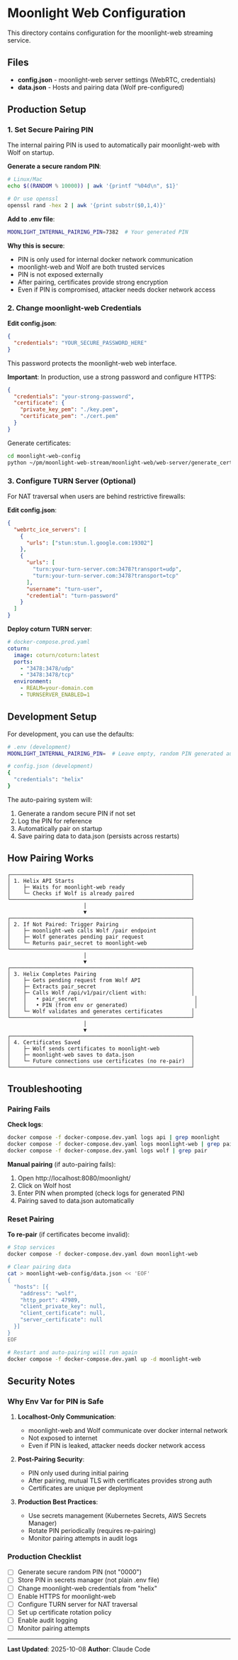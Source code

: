 # Moonlight Web Configuration

This directory contains configuration for the moonlight-web streaming service.

## Files

- **config.json** - moonlight-web server settings (WebRTC, credentials)
- **data.json** - Hosts and pairing data (Wolf pre-configured)

## Production Setup

### 1. Set Secure Pairing PIN

The internal pairing PIN is used to automatically pair moonlight-web with Wolf on startup.

**Generate a secure random PIN**:
```bash
# Linux/Mac
echo $((RANDOM % 10000)) | awk '{printf "%04d\n", $1}'

# Or use openssl
openssl rand -hex 2 | awk '{print substr($0,1,4)}'
```

**Add to .env file**:
```bash
MOONLIGHT_INTERNAL_PAIRING_PIN=7382  # Your generated PIN
```

**Why this is secure**:
- PIN is only used for internal docker network communication
- moonlight-web and Wolf are both trusted services
- PIN is not exposed externally
- After pairing, certificates provide strong encryption
- Even if PIN is compromised, attacker needs docker network access

### 2. Change moonlight-web Credentials

**Edit config.json**:
```json
{
  "credentials": "YOUR_SECURE_PASSWORD_HERE"
}
```

This password protects the moonlight-web web interface.

**Important**: In production, use a strong password and configure HTTPS:

```json
{
  "credentials": "your-strong-password",
  "certificate": {
    "private_key_pem": "./key.pem",
    "certificate_pem": "./cert.pem"
  }
}
```

Generate certificates:
```bash
cd moonlight-web-config
python ~/pm/moonlight-web-stream/moonlight-web/web-server/generate_certificate.py
```

### 3. Configure TURN Server (Optional)

For NAT traversal when users are behind restrictive firewalls:

**Edit config.json**:
```json
{
  "webrtc_ice_servers": [
    {
      "urls": ["stun:stun.l.google.com:19302"]
    },
    {
      "urls": [
        "turn:your-turn-server.com:3478?transport=udp",
        "turn:your-turn-server.com:3478?transport=tcp"
      ],
      "username": "turn-user",
      "credential": "turn-password"
    }
  ]
}
```

**Deploy coturn TURN server**:
```yaml
# docker-compose.prod.yaml
coturn:
  image: coturn/coturn:latest
  ports:
    - "3478:3478/udp"
    - "3478:3478/tcp"
  environment:
    - REALM=your-domain.com
    - TURNSERVER_ENABLED=1
```

## Development Setup

For development, you can use the defaults:

```bash
# .env (development)
MOONLIGHT_INTERNAL_PAIRING_PIN=  # Leave empty, random PIN generated automatically

# config.json (development)
{
  "credentials": "helix"
}
```

The auto-pairing system will:
1. Generate a random secure PIN if not set
2. Log the PIN for reference
3. Automatically pair on startup
4. Save pairing data to data.json (persists across restarts)

## How Pairing Works

```
┌─────────────────────────────────────────────────────────┐
│ 1. Helix API Starts                                     │
│    ├─ Waits for moonlight-web ready                     │
│    └─ Checks if Wolf is already paired                  │
└─────────────────────────────────────────────────────────┘
                        │
                        ▼
┌─────────────────────────────────────────────────────────┐
│ 2. If Not Paired: Trigger Pairing                       │
│    ├─ moonlight-web calls Wolf /pair endpoint           │
│    ├─ Wolf generates pending pair request               │
│    └─ Returns pair_secret to moonlight-web              │
└─────────────────────────────────────────────────────────┘
                        │
                        ▼
┌─────────────────────────────────────────────────────────┐
│ 3. Helix Completes Pairing                              │
│    ├─ Gets pending request from Wolf API                │
│    ├─ Extracts pair_secret                              │
│    ├─ Calls Wolf /api/v1/pair/client with:              │
│    │   • pair_secret                                     │
│    │   • PIN (from env or generated)                     │
│    └─ Wolf validates and generates certificates         │
└─────────────────────────────────────────────────────────┘
                        │
                        ▼
┌─────────────────────────────────────────────────────────┐
│ 4. Certificates Saved                                   │
│    ├─ Wolf sends certificates to moonlight-web          │
│    ├─ moonlight-web saves to data.json                  │
│    └─ Future connections use certificates (no re-pair)  │
└─────────────────────────────────────────────────────────┘
```

## Troubleshooting

### Pairing Fails

**Check logs**:
```bash
docker compose -f docker-compose.dev.yaml logs api | grep moonlight
docker compose -f docker-compose.dev.yaml logs moonlight-web | grep pair
docker compose -f docker-compose.dev.yaml logs wolf | grep pair
```

**Manual pairing** (if auto-pairing fails):
1. Open http://localhost:8080/moonlight/
2. Click on Wolf host
3. Enter PIN when prompted (check logs for generated PIN)
4. Pairing saved to data.json automatically

### Reset Pairing

**To re-pair** (if certificates become invalid):
```bash
# Stop services
docker compose -f docker-compose.dev.yaml down moonlight-web

# Clear pairing data
cat > moonlight-web-config/data.json << 'EOF'
{
  "hosts": [{
    "address": "wolf",
    "http_port": 47989,
    "client_private_key": null,
    "client_certificate": null,
    "server_certificate": null
  }]
}
EOF

# Restart and auto-pairing will run again
docker compose -f docker-compose.dev.yaml up -d moonlight-web
```

## Security Notes

### Why Env Var for PIN is Safe

1. **Localhost-Only Communication**:
   - moonlight-web and Wolf communicate over docker internal network
   - Not exposed to internet
   - Even if PIN is leaked, attacker needs docker network access

2. **Post-Pairing Security**:
   - PIN only used during initial pairing
   - After pairing, mutual TLS with certificates provides strong auth
   - Certificates are unique per deployment

3. **Production Best Practices**:
   - Use secrets management (Kubernetes Secrets, AWS Secrets Manager)
   - Rotate PIN periodically (requires re-pairing)
   - Monitor pairing attempts in audit logs

### Production Checklist

- [ ] Generate secure random PIN (not "0000")
- [ ] Store PIN in secrets manager (not plain .env file)
- [ ] Change moonlight-web credentials from "helix"
- [ ] Enable HTTPS for moonlight-web
- [ ] Configure TURN server for NAT traversal
- [ ] Set up certificate rotation policy
- [ ] Enable audit logging
- [ ] Monitor pairing attempts

---

**Last Updated**: 2025-10-08
**Author**: Claude Code
